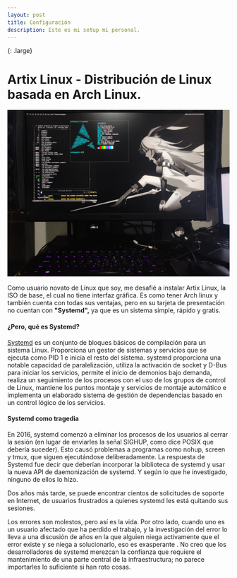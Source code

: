 ```yaml
---
layout: post
title: Configuración
description: Este es mi setup mi personal.  
---
```

{: .large}
# Artix Linux - Distribución de Linux basada en Arch Linux. 

 ![Artix Linux](/assets/images/pc.jpg)

Como usuario novato de Linux que soy, me desafié a instalar Artix Linux, la ISO de base, el cual no tiene interfaz gráfica. Es como tener Arch linux y también cuenta con todas sus ventajas, pero en su tarjeta de presentación no cuentan con **"Systemd",** ya que es un sistema simple, rápido y gratis.  

#### ¿Pero, qué es Systemd?
[Systemd](https://wiki.archlinux.org/title/systemd_(Espa%C3%B1ol)) es un conjunto de bloques básicos de compilación para un sistema Linux. Proporciona un gestor de sistemas y servicios que se ejecuta como PID 1 e inicia el resto del sistema. systemd proporciona una notable capacidad de paralelización, utiliza la activación de socket y D-Bus para iniciar los servicios, permite el inicio de demonios bajo demanda, realiza un seguimiento de los procesos con el uso de los grupos de control de Linux, mantiene los puntos montaje y servicios de montaje automático e implementa un elaborado sistema de gestión de dependencias basado en un control lógico de los servicios.
#### Systemd como tragedia 
En 2016, systemd comenzó a eliminar los procesos de los usuarios al cerrar la sesión (en lugar de enviarles la señal SIGHUP, como dice POSIX que debería suceder). Esto causó problemas a programas como nohup, screen y tmux, que siguen ejecutándose deliberadamente. La respuesta de Systemd fue decir que deberían incorporar la biblioteca de systemd y usar la nueva API de daemonización de systemd. Y según lo que he investigado, ninguno de ellos lo hizo.

Dos años más tarde, se puede encontrar cientos de solicitudes de soporte en Internet, de usuarios frustrados a quienes systemd les está quitando sus sesiones.

Los errores son molestos, pero así es la vida. Por otro lado, cuando uno es un usuario afectado que ha perdido el trabajo, y la investigación del error lo lleva a una discusión de años en la que alguien niega activamente que el error existe y se niega a solucionarlo, eso es exasperante . No creo que los desarrolladores de systemd merezcan la confianza que requiere el mantenimiento de una parte central de la infraestructura; no parece importarles lo suficiente si han roto cosas.
